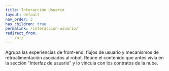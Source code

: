 ```yaml
---
title: Interacción Usuario
layout: default
nav_order: 3
has_children: true
permalink: /interaccion-usuario/
redirect_from:
  - /ui/
---
```


Agrupa las experiencias de front-end, flujos de usuario y mecanismos de retroalimentación asociados al robot. Reúne el contenido que antes vivía en la sección "Interfaz de usuario" y lo vincula con los contratos de la nube.

